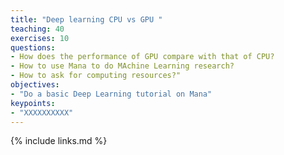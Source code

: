 ```yaml
---
title: "Deep learning CPU vs GPU "
teaching: 40
exercises: 10
questions:
- How does the performance of GPU compare with that of CPU?
- How to use Mana to do MAchine Learning research?
- How to ask for computing resources?"
objectives:
- "Do a basic Deep Learning tutorial on Mana"
keypoints:
- "XXXXXXXXXX" 
---
```


{% include links.md %}
